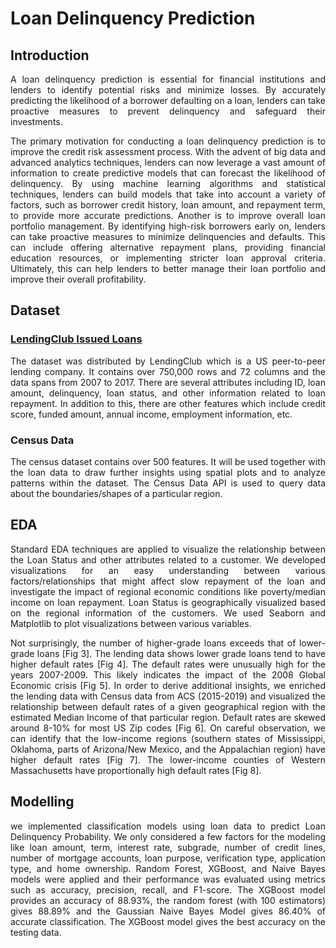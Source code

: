 # Loan Delinquency Prediction

## Introduction
<p align="justify">A loan delinquency prediction is essential for financial institutions and lenders to identify potential risks
and minimize losses. By accurately predicting the likelihood of a borrower defaulting on a loan, lenders
can take proactive measures to prevent delinquency and safeguard their investments. </p>

<p align="justify">The primary motivation for conducting a loan delinquency prediction is to improve the credit risk
assessment process. With the advent of big data and advanced analytics techniques, lenders can now
leverage a vast amount of information to create predictive models that can forecast the likelihood of
delinquency. By using machine learning algorithms and statistical techniques, lenders can build models
that take into account a variety of factors, such as borrower credit history, loan amount, and repayment
term, to provide more accurate predictions. Another is to improve overall loan portfolio management. By
identifying high-risk borrowers early on, lenders can take proactive measures to minimize delinquencies
and defaults. This can include offering alternative repayment plans, providing financial education
resources, or implementing stricter loan approval criteria. Ultimately, this can help lenders to better
manage their loan portfolio and improve their overall profitability. </p>

## Dataset
### [LendingClub Issued Loans](https://drive.google.com/file/d/1IWwhz41P_gGFczo2G5D6iH4dpsxFb2mg/view?usp=share_link)
<p align="justify"> The dataset was distributed by LendingClub which is a US peer-to-peer lending company. It contains over
750,000 rows and 72 columns and the data spans from 2007 to 2017. There are several attributes
including ID, loan amount, delinquency, loan status, and other information related to loan repayment. In
addition to this, there are other features which include credit score, funded amount, annual income,
employment information, etc. </p>

### Census Data
<p align="justify"> The census dataset contains over 500 features. It will be used together with the loan data to draw further
insights using spatial plots and to analyze patterns within the dataset. The Census Data API is used to
query data about the boundaries/shapes of a particular region. </p>

## EDA
<p align="justify"> Standard EDA techniques are applied to visualize the relationship between the Loan Status and
other attributes related to a customer. We developed visualizations for an easy understanding between
various factors/relationships that might affect slow repayment of the loan and investigate the impact of
regional economic conditions like poverty/median income on loan repayment. Loan Status is
geographically visualized based on the regional information of the customers.
We used Seaborn and Matplotlib to plot visualizations between various variables. </p>

<p align="justify"> Not surprisingly, the number of higher-grade loans exceeds that of lower-grade loans [Fig 3]. The lending data shows lower
grade loans tend to have higher default rates [Fig 4]. The default rates were unusually high for the years
2007-2009. This likely indicates the impact of the 2008 Global Economic crisis [Fig 5].
In order to derive additional insights, we enriched the lending data with Census data from ACS
(2015-2019) and visualized the relationship between default rates of a given geographical region with the
estimated Median Income of that particular region. Default rates are skewed around 8-10% for most US
Zip codes [Fig 6]. On careful observation, we can identify that the low-income regions (southern states of
Mississippi, Oklahoma, parts of Arizona/New Mexico, and the Appalachian region) have higher default
rates [Fig 7]. The lower-income counties of Western Massachusetts have proportionally high default rates
[Fig 8]. </p>

## Modelling
<p align="justify"> we implemented classification models using loan data to predict Loan Delinquency
Probability. We only considered a few factors for the modeling like loan amount, term, interest rate,
subgrade, number of credit lines, number of mortgage accounts, loan purpose, verification type,
application type, and home ownership. Random Forest, XGBoost, and Naive Bayes models were applied
and their performance was evaluated using metrics such as accuracy, precision, recall, and F1-score.
The XGBoost model provides an accuracy of 88.93%, the random forest (with 100 estimators) gives
88.89% and the Gaussian Naive Bayes Model gives 86.40% of accurate classification. The XGBoost
model gives the best accuracy on the testing data. </p>

